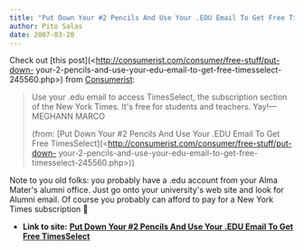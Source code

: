 ```yaml
---
title: "Put Down Your #2 Pencils And Use Your .EDU Email To Get Free TimesSelect"
author: Pito Salas
date: 2007-03-20
---
```


Check out [this post](<http://consumerist.com/consumer/free-stuff/put-down-
your-2-pencils-and-use-your-edu-email-to-get-free-timesselect-245560.php>)
from [Consumerist](<http://www.consumerist.com>):

> Use your .edu email to access TimesSelect, the subscription section of the
> New York Times. It's free for students and teachers. Yay!—MEGHANN MARCO
>
> (from: [Put Down Your #2 Pencils And Use Your .EDU Email To Get Free
> TimesSelect](<http://consumerist.com/consumer/free-stuff/put-down-
> your-2-pencils-and-use-your-edu-email-to-get-free-timesselect-245560.php>))

Note to you old folks: you probably have a .edu account from your Alma Mater's
alumni office. Just go onto your university's web site and look for Alumni
email. Of course you probably can afford to pay for a New York Times
subscription 🙂


* **Link to site:** **[Put Down Your #2 Pencils And Use Your .EDU Email To Get Free TimesSelect](None)**
